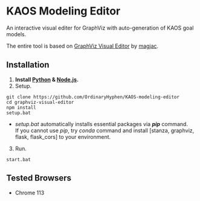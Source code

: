 # KAOS Modeling Editor
An interactive visual editer for GraphViz with auto-generation of KAOS goal models.

The entire tool is based on [GraphViz Visual Editor](https://github.com/magjac/graphviz-visual-editor) by [magjac](https://github.com/magjac).


## Installation
1. **Install [Python](https://www.python.org/downloads/) & [Node.js](https://nodejs.org/en).**
2. Setup.
```
git clone https://github.com/OrdinaryHyphen/KAOS-modeling-editor
cd graphviz-visual-editor
npm install
setup.bat
```

* _setup.bat_ automatically installs essential packages via **_pip_** command.  
If you cannot use _pip_, try _conda_ command and install \[stanza, graphviz, flask, flask_cors\] to your environment.


3. Run.
```
start.bat
```

## Tested Browsers
* Chrome 113
